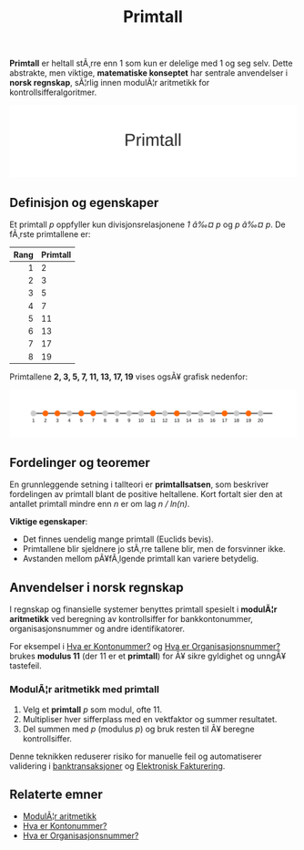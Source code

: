 ﻿---
title: "Primtall"
meta_title: "Primtall"
meta_description: '**Primtall** er heltall stÃ¸rre enn 1 som kun er delelige med 1 og seg selv. Dette abstrakte, men viktige, **matematiske konseptet** har sentrale anvendelser i ...'
slug: primtall
type: blog
layout: pages/single
---

**Primtall** er heltall stÃ¸rre enn 1 som kun er delelige med 1 og seg selv. Dette abstrakte, men viktige, **matematiske konseptet** har sentrale anvendelser i **norsk regnskap**, sÃ¦rlig innen modulÃ¦r aritmetikk for kontrollsifferalgoritmer.

![Primtall](primtall-image.svg)

## Definisjon og egenskaper

Et primtall *p* oppfyller kun divisjonsrelasjonene *1 â‰¤ p* og *p â‰¤ p*. De fÃ¸rste primtallene er:

| Rang | Primtall |
|-----:|:---------|
| 1    | 2        |
| 2    | 3        |
| 3    | 5        |
| 4    | 7        |
| 5    | 11       |
| 6    | 13       |
| 7    | 17       |
| 8    | 19       |

Primtallene **2, 3, 5, 7, 11, 13, 17, 19** vises ogsÃ¥ grafisk nedenfor:

![Primetallsekvens fra 1 til 20](primtall-sekvens.svg)

## Fordelinger og teoremer

En grunnleggende setning i tallteori er **primtallsatsen**, som beskriver fordelingen av primtall blant de positive heltallene. Kort fortalt sier den at antallet primtall mindre enn *n* er om lag *n / ln(n)*.

**Viktige egenskaper**:

* Det finnes uendelig mange primtall (Euclids bevis).
* Primtallene blir sjeldnere jo stÃ¸rre tallene blir, men de forsvinner ikke.
* Avstanden mellom pÃ¥fÃ¸lgende primtall kan variere betydelig.

## Anvendelser i norsk regnskap

I regnskap og finansielle systemer benyttes primtall spesielt i **modulÃ¦r aritmetikk** ved beregning av kontrollsiffer for bankkontonummer, organisasjonsnummer og andre identifikatorer.

For eksempel i [Hva er Kontonummer?](/blogs/regnskap/hva-er-kontonummer "Hva er Kontonummer? Struktur og Kontrollsiffer i Norge") og [Hva er Organisasjonsnummer?](/blogs/regnskap/hva-er-organisasjonsnummer "Hva er Organisasjonsnummer? Unike IDer for Norske Selskaper") brukes **modulus 11** (der 11 er et **primtall**) for Ã¥ sikre gyldighet og unngÃ¥ tastefeil.

### ModulÃ¦r aritmetikk med primtall

1. Velg et **primtall** *p* som modul, ofte 11.
2. Multipliser hver sifferplass med en vektfaktor og summer resultatet.
3. Del summen med *p* (modulus *p*) og bruk resten til Ã¥ beregne kontrollsiffer.

Denne teknikken reduserer risiko for manuelle feil og automatiserer validering i [banktransaksjoner](/blogs/regnskap/hva-er-banktransaksjoner "Hva er Banktransaksjoner? Komplett Guide til Bankoperasjoner og RegnskapsfÃ¸ring") og [Elektronisk Fakturering](/blogs/regnskap/hva-er-elektronisk-fakturering "Hva er Elektronisk Fakturering? Komplett Guide til Digitale FakturalÃ¸sninger").

## Relaterte emner

* [ModulÃ¦r aritmetikk](/blogs/regnskap/hva-er-matematikk "ModulÃ¦r Aritmetikk “ Oversikt over aritmetiske operasjoner i regnskap")
* [Hva er Kontonummer?](/blogs/regnskap/hva-er-kontonummer "Hva er Kontonummer? Struktur og Kontrollsiffer i Norge")
* [Hva er Organisasjonsnummer?](/blogs/regnskap/hva-er-organisasjonsnummer "Hva er Organisasjonsnummer? Unike IDer for Norske Selskaper")


